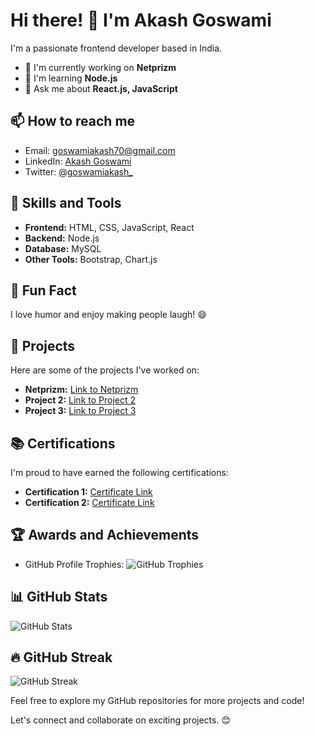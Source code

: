 # Hi there! 👋 I'm Akash Goswami

I'm a passionate frontend developer based in India.

- 🔭 I'm currently working on **Netprizm**
- 🌱 I'm learning **Node.js**
- 💬 Ask me about **React.js, JavaScript**

## 📫 How to reach me
- Email: [goswamiakash70@gmail.com](mailto:goswamiakash70@gmail.com)
- LinkedIn: [Akash Goswami](https://www.linkedin.com/in/akash-goswami-/)
- Twitter: [@goswamiakash_](https://twitter.com/goswamiakash_)

## 🚀 Skills and Tools
- **Frontend:** HTML, CSS, JavaScript, React
- **Backend:** Node.js
- **Database:** MySQL
- **Other Tools:** Bootstrap, Chart.js

## 🌟 Fun Fact
I love humor and enjoy making people laugh! 😄
## 📂 Projects

Here are some of the projects I've worked on:

- **Netprizm:** [Link to Netprizm](https://github.com/yourusername/netprizm)
- **Project 2:** [Link to Project 2](https://github.com/yourusername/project2)
- **Project 3:** [Link to Project 3](https://github.com/yourusername/project3)

## 📚 Certifications

I'm proud to have earned the following certifications:

- **Certification 1:** [Certificate Link](https://www.example.com/certification1)
- **Certification 2:** [Certificate Link](https://www.example.com/certification2)

## 🏆 Awards and Achievements

- GitHub Profile Trophies:
  ![GitHub Trophies](https://github-profile-trophy.vercel.app/?username=yourusername)

## 📊 GitHub Stats

![GitHub Stats](https://github-readme-stats.vercel.app/api?username=yourusername&show_icons=true&locale=en)

## 🔥 GitHub Streak

![GitHub Streak](https://github-readme-streak-stats.herokuapp.com/?user=yourusername)

Feel free to explore my GitHub repositories for more projects and code!

Let's connect and collaborate on exciting projects. 😊
